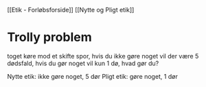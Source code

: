 [[Etik - Forløbsforside]]
[[Nytte og Pligt etik]]
# Trolly problem
toget køre mod et skifte spor, hvis du ikke gøre noget vil der være 5 dødsfald, hvis du gør noget vil kun 1 dø, hvad gør du?

Nytte etik: ikke gøre noget, 5 dør
Pligt etik: gøre noget, 1 dør

